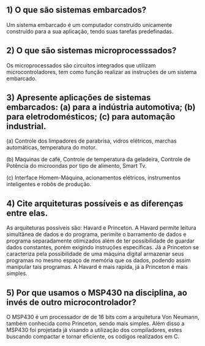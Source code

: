 ## 1) O que são sistemas embarcados?

 Um sistema embarcado é um computador construído unicamente construído para a sua aplicação, tendo suas tarefas predefinadas. 

## 2) O que são sistemas microprocesssados?

 Os microprocessados são circuitos integrados que utilizam microcontroladores, tem como função realizar as instruções de um sistema embarcado.

## 3) Apresente aplicações de sistemas embarcados: (a) para a indústria automotiva; (b) para eletrodomésticos; (c) para automação industrial.

  (a) Controle dos limpadores de parabrisa, vidros elétricos, marchas automáticas, temperatura do motor. 
  
  (b) Maquinas de café, Controle de temperatura da geladeira, Controle de Potência do microondas por tipo de alimento, Smart Tv. 
  
  (c) Interface Homem-Máquina, acionamentos elétricos, instrumentos inteligentes e robôs de produção.  
 
## 4) Cite arquiteturas possíveis e as diferenças entre elas.

  As arquiteturas possíveis são: Havard e Princeton. A Havard permite leitura simultânea de dados e do programa, perimite o barramento de dados e programa separadamente otimizados além de ter possibilidade de guardar dados constantes, porém exigindo instruções específicas. Já a Princeton se caracteriza pela possibilidade de uma máquina digital armazenar seus programas no mesmo espaço de memória que os dados, podendo assim manipular tais programas. A Havard é mais rapída, já a Princeton é mais simples.  

## 5) Por que usamos o MSP430 na disciplina, ao invés de outro microcontrolador?

   O MSP430 é um processador de de 16 bits com a arquitetura Von Neumann, também conhecida como Princeton, sendo mais simples. Além disso a MSP430 foi projetada já visando a utilização dos compiladores, estes buscando compactar e tornar eficiente, os codigos realizados em C.
